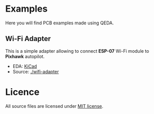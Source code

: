Examples
========

Here you will find PCB examples made using QEDA.

Wi-Fi Adapter
-------------

This is a simple adapter allowing to connect **ESP-07** Wi-Fi module to **Pixhawk** autopilot.

- EDA: [KiCad](http://kicad-pcb.org/)
- Source: [./wifi-adapter](./wifi-adapter)

Licence
=======

All source files are licensed under [MIT license](./LICENSE).
